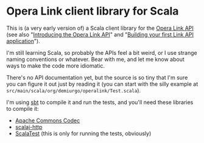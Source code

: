 Opera Link client library for Scala
===================================

This is (a very early version of) a Scala client library for the
[Opera Link API](http://www.opera.com/docs/apis/linkrest/) (see also
"[Introducing the Opera Link API](http://dev.opera.com/articles/view/introducing-the-opera-link-api/)"
and
"[Building your first Link API application](http://dev.opera.com/articles/view/building-your-first-link-api-application/)").

I'm still learning Scala, so probably the APIs feel a bit weird, or I
use strange naming conventions or whatever. Bear with me, and let me
know about ways to make the code more idiomatic.

There's no API documentation yet, but the source is so tiny that I'm
sure you can figure it out just by reading it (you can start with the
silly example at `src/main/scala/org/demiurgo/operalink/Test.scala`).

I'm using [sbt](http://code.google.com/p/simple-build-tool/) to
compile it and run the tests, and you'll need these libraries to compile it:

* [Apache Commons Codec](http://commons.apache.org/codec/)
* [scalaj-http](https://github.com/scalaj/scalaj-http)
* [ScalaTest](http://www.scalatest.org/) (this is only for running the tests, obviously)
